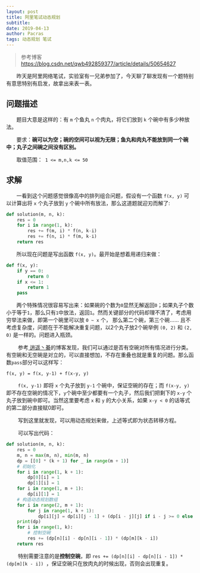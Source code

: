 ```yaml
---
layout: post
title: 阿里笔试动态规划
subtitle: 
date: 2019-04-13
author: Pacras
tags: 动态规划 笔试
---
```


> 参考博客 https://blog.csdn.net/qwb492859377/article/details/50654627

&nbsp; &nbsp; &nbsp; &nbsp;昨天是阿里网络笔试，实验室有一兄弟参加了，今天聊了聊发现有一个题特别有意思特别有启发，故拿出来表一表。

## 问题描述
&nbsp; &nbsp; &nbsp; &nbsp;题目大意是这样的：有 `m` 个鱼丸 `n`  个肉丸，将它们放到 `k` 个碗中有多少种放法。 

&nbsp; &nbsp; &nbsp; &nbsp;要求：**碗可以为空；碗的空间可以视为无限；鱼丸和肉丸不能放到同一个碗中；丸子之间碗之间没有区别。** 

&nbsp; &nbsp; &nbsp; &nbsp;取值范围：` 1 <= m,n,k <= 50 `
## 求解
&nbsp; &nbsp; &nbsp; &nbsp;一看到这个问题感觉很像高中的排列组合问题，假设有一个函数 `f(x, y)` 可以计算出将 `x` 个丸子放到 `y` 个碗中所有放法，那么这道题就迎刃而解了:

```python
def solution(m, n, k):
    res = 0
    for i in range(1, k):
        res += f(m, i) * f(n, k-i)
        res += f(n, i) * f(m, k-i)
    return res 
```

&nbsp; &nbsp; &nbsp; &nbsp;所以现在问题是写出函数 `f(x, y)`。最开始是想着用递归来做：

```python
def f(x, y):
    if y == 0:
        return 0
    if x <= 1:
        return 1
    pass
```

&nbsp; &nbsp; &nbsp; &nbsp;两个特殊情况很容易写出来：如果碗的个数为`0`显然无解返回`0`；如果丸子个数小于等于`1`，那么只有`1`中放法，返回`1`。然而关键部分的代码却理不清了，考虑用穷举法来做，即第一个碗里可以放 `0 ~ x` 个， 那么第二个碗，第三个碗…… 且不考虑复杂度，问题在于不能解决重复问题，以2个丸子放2个碗举例 `(0, 2)` 和 `(2, 0)` 是一样的。问题进入瓶颈。

&nbsp; &nbsp; &nbsp; &nbsp; 参考[ 逍遥丶綦][1]的博客发现，我们可以通过是否有空碗对所有情况进行分类。有空碗和无空碗是对立的，可以直接想加，不存在重叠也就是重复的问题。那么函数`pass`部分可以这样写：

	f(x, y) = f(x, y-1) + f(x-y, y)

&nbsp; &nbsp; &nbsp; &nbsp; `f(x, y-1)` 即将  `x` 个丸子放到 `y-1` 个碗中，保证空碗的存在；而 `f(x-y, y)` 即不存在空碗的情况下，`y`个碗中至少都要有一个丸子，然后我们把剩下的 `x-y` 个丸子放到碗中即可。当然这里要考虑 `x` 和 `y` 的大小关系，如果 `x-y < 0` 的话等式的第二部分直接赋0即可。

&nbsp; &nbsp; &nbsp; &nbsp; 写到这里就发现，可以用动态规划来做，上述等式即为状态转移方程。

&nbsp; &nbsp; &nbsp; &nbsp;  可以写出代码：

```python
def solution(m, n, k):
    res = 0
    m, n = max(m, n), min(m, n)
    dp = [[0] * (k + 1) for _ in range(m + 1)]
    # 初始化
    for i in range(1, k + 1):
        dp[0][i] = 1
        dp[1][i] = 1
    for i in range(1, m + 1):
        dp[i][1] = 1
    # 构造动态规划数组
    for i in range(2, m + 1):
        for j in range(1, k + 1):
            dp[i][j] = dp[i][j - 1] + (dp[i - j][j] if i - j >= 0 else 0)
    print(dp)
    for i in range(1, k):
        # 控制空碗
        res += (dp[n][i] - dp[n][i - 1]) * (dp[m][k - i])
    return res
```

&nbsp; &nbsp; &nbsp; &nbsp;  特别需要注意的是**控制空碗**，即 `res += (dp[n][i] - dp[n][i - 1]) * (dp[m][k - i]) `，保证空碗只在放肉丸的时候出现，否则会出现重复。

[1]:	https://blog.csdn.net/qwb492859377/article/details/50654627